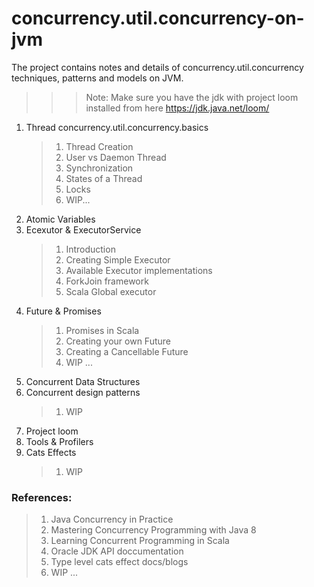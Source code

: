 # concurrency.util.concurrency-on-jvm
The project contains notes and details of concurrency.util.concurrency techniques, patterns and models on JVM.

>>> Note: Make sure you have the jdk with project loom installed from here https://jdk.java.net/loom/

1. Thread concurrency.util.concurrency.basics
    > 1. Thread Creation
    > 1. User vs Daemon Thread
    > 1. Synchronization
    > 1. States of a Thread
    > 1. Locks
    > 1. WIP...
2. Atomic Variables
3. Ecexutor & ExecutorService
    > 1. Introduction
    > 1. Creating Simple Executor
    > 1. Available Executor implementations
    > 1. ForkJoin framework
    > 1. Scala Global executor
4. Future & Promises
    > 1. Promises in Scala
    > 1. Creating your own Future
    > 1. Creating a Cancellable Future
    > 1. WIP ...
5. Concurrent Data Structures
6. Concurrent design patterns
    > 1. WIP
7. Project loom
8. Tools & Profilers
9. Cats Effects
    > 1. WIP



### References:
> 1. Java Concurrency in Practice
> 1. Mastering Concurrency Programming with Java 8
> 1. Learning Concurrent Programming in Scala
> 1. Oracle JDK API doccumentation
> 1. Type level cats effect docs/blogs
> 1. WIP ...

